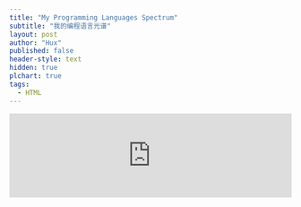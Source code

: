 ```yaml
---
title: "My Programming Languages Spectrum"
subtitle: "我的编程语言光谱"
layout: post
author: "Hux"
published: false
header-style: text
hidden: true
plchart: true
tags:
  - HTML
---
```


<iframe 
  id="chart"
  src="https://huangxuan.me/PL-chart/"
  frameborder="0" 
  scrolling="no" 
  style="width: 100%">
</iframe>
